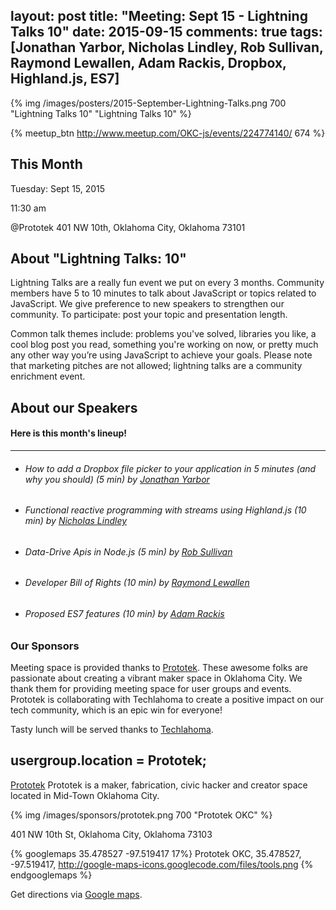 layout: post
title: "Meeting: Sept 15 - Lightning Talks 10"
date: 2015-09-15
comments: true
tags: [Jonathan Yarbor, Nicholas Lindley, Rob Sullivan, Raymond Lewallen, Adam Rackis, Dropbox, Highland.js, ES7]
---

{% img /images/posters/2015-September-Lightning-Talks.png 700 "Lightning Talks 10" "Lightning Talks 10" %}

{% meetup_btn http://www.meetup.com/OKC-js/events/224774140/ 674 %}

## This Month
Tuesday: Sept 15, 2015

11:30 am

@Prototek
401 NW 10th,
Oklahoma City, Oklahoma
73101

## About "Lightning Talks: 10"
Lightning Talks are a really fun event we put on every 3 months. Community members have 5 to 10 minutes to talk about JavaScript or topics related to JavaScript. We give preference to new speakers to strengthen our community. To participate: post your topic and presentation length.

Common talk themes include: problems you've solved, libraries you like, a cool blog post you read, something you're working on now, or pretty much any other way you’re using JavaScript to achieve your goals. Please note that marketing pitches are not allowed; lightning talks are a community enrichment event.

## About our Speakers

#### Here is this month's lineup!
----------------------------------------------------------
- ###### How to add a Dropbox file picker to your application in 5 minutes (and why you should) (5 min) by [Jonathan Yarbor](https://twitter.com/blazedd)

- ###### Functional reactive programming with streams using Highland.js (10 min) by [Nicholas Lindley](https://twitter.com/nlindley)

- ###### Data-Drive Apis in Node.js (5 min) by [Rob Sullivan](https://twitter.com/datachomp)

- ###### Developer Bill of Rights (10 min) by [Raymond Lewallen](https://twitter.com/rlewallen)

- ###### Proposed ES7 features (10 min) by [Adam Rackis](https://twitter.com/adamrackis)

<!-- more -->

### Our Sponsors
Meeting space is provided thanks to [Prototek](http://www.prototekokc.com). These awesome folks are passionate about creating a vibrant maker space in Oklahoma City. We thank them for providing meeting space for user groups and events. Prototek is collaborating with Techlahoma to create a positive impact on our tech community, which is an epic win for everyone!

Tasty lunch will be served thanks to [Techlahoma](http://techlahoma.org/).

## usergroup.location = Prototek;

[Prototek](http://prototekokc.com/) Prototek is a maker, fabrication, civic hacker and creator space located in Mid-Town Oklahoma City.

{% img /images/sponsors/prototek.png 700 "Prototek OKC" %}

401 NW 10th St, Oklahoma City, Oklahoma 73103

{% googlemaps 35.478527 -97.519417 17%}
  Prototek OKC, 35.478527, -97.519417, http://google-maps-icons.googlecode.com/files/tools.png
{% endgooglemaps %}

Get directions via [Google maps](https://www.google.com/maps/place/401+NW+10th+St/@35.478527,-97.519417,17z/data=!3m1!4b1!4m2!3m1!1s0x87b21733fd30d655:0xce3a1cd9b95c8415).

